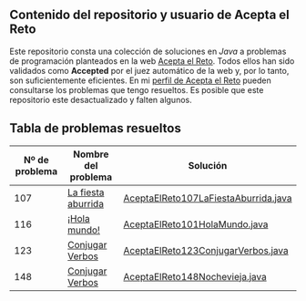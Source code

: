 ## Contenido del repositorio y usuario de Acepta el Reto
Este repositorio consta una colección de soluciones en *Java* a problemas de programación planteados en la web [Acepta el Reto](https://www.aceptaelreto.com/). Todos ellos han sido validados como **Accepted** por el juez automático de la web y, por lo tanto, son suficientemente eficientes. En mi [perfil de Acepta el Reto](https://www.aceptaelreto.com/user/profile.php?id=30141) pueden consultarse los problemas que tengo resueltos. Es posible que este repositorio este desactualizado y falten algunos.

## Tabla de problemas resueltos
|Nº de problema  | Nombre del problema| Solución
|--|--|--|
| 107 | [La fiesta aburrida](https://www.aceptaelreto.com/problem/statement.php?id=117) | [AceptaElReto107LaFiestaAburrida.java](https://github.com/JCFA-REL/Acepta_El_Reto/blob/main/src/main/java/aceptaElReto/AceptaElReto107LaFiestaAburrida.java "AceptaElReto107LaFiestaAburrida.java")| | |
| 116 | [¡Hola mundo!](https://www.aceptaelreto.com/problem/statement.php?id=116) | [AceptaElReto101HolaMundo.java](https://github.com/JCFA-REL/Acepta_El_Reto/blob/main/src/main/java/aceptaElReto/AceptaElReto116HolaMundo.java "AceptaElReto116HolaMundo.java")| | |
| 123 | [Conjugar Verbos](https://www.aceptaelreto.com/problem/statement.php?id=123) | [AceptaElReto123ConjugarVerbos.java](https://github.com/JCFA-REL/Acepta_El_Reto/blob/main/src/main/java/aceptaElReto/AceptaElReto123ConjugarVerbos.java "AceptaElReto123ConjugarVerbos.java")| | |
| 148 | [Conjugar Verbos](https://www.aceptaelreto.com/problem/statement.php?id=148) | [AceptaElReto148Nochevieja.java](https://github.com/JCFA-REL/Acepta_El_Reto/blob/main/src/main/java/aceptaElReto/AceptaElReto148Nochevieja.java "AceptaElReto148Nochevieja.java")| | |
